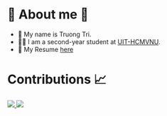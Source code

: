 ﻿<!--
**triphan2k3/triphan2k3** is a ✨ _special_ ✨ repository because its `README.md` (this file) appears on your GitHub profile.

Here are some ideas to get you started:

- 🔭 I’m currently working on ...
- 🌱 I’m currently learning ...
- 👯 I’m looking to collaborate on ...
- 🤔 I’m looking for help with ...
- 💬 Ask me about ...
- 📫 How to reach me: ...
- 😄 Pronouns: ...
- ⚡ Fun fact: ...
-->
# 🔭 About me 🔭

- 👻 My name is Truong Tri.
- 👨‍🎓 I am a second-year student at [UIT-HCMVNU](https://www.uit.edu.vn/). 
- 💬 My Resume <a href="./Resume.pdf"> here </a>

# Contributions 📈
<a href="https://github.com/anuraghazra/github-readme-stats">
  <img src="https://github-readme-stats.vercel.app/api?username=triphan2k3&show_icons=true&theme=dark&count_private=true&hide_border=true" />
</a>
<a href="https://github.com/anuraghazra/convoychat">
  <img src="https://github-readme-streak-stats.herokuapp.com?user=triphan2k3&theme=dark&hide_border=true&date_format=j%20M%5B%20Y%5D&fire=DD2727" />
</a>


